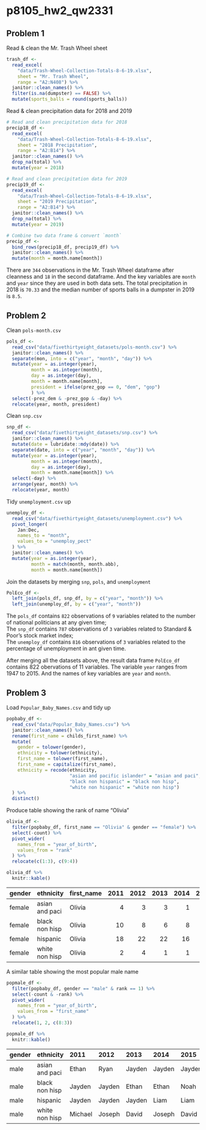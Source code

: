 p8105\_hw2\_qw2331
================

## Problem 1

Read & clean the Mr. Trash Wheel sheet

``` r
trash_df <- 
  read_excel(
    "data/Trash-Wheel-Collection-Totals-8-6-19.xlsx",
    sheet = "Mr. Trash Wheel",
    range = "A2:N408") %>% 
  janitor::clean_names() %>% 
  filter(is.na(dumpster) == FALSE) %>% 
  mutate(sports_balls = round(sports_balls))
```

Read & clean precipitation data for 2018 and 2019

``` r
# Read and clean precipitation data for 2018
precip18_df <- 
  read_excel(
    "data/Trash-Wheel-Collection-Totals-8-6-19.xlsx",
    sheet = "2018 Precipitation",
    range = "A2:B14") %>% 
  janitor::clean_names() %>% 
  drop_na(total) %>% 
  mutate(year = 2018)

# Read and clean precipitation data for 2019
precip19_df <- 
  read_excel(
    "data/Trash-Wheel-Collection-Totals-8-6-19.xlsx",
    sheet = "2019 Precipitation",
    range = "A2:B14") %>% 
  janitor::clean_names() %>% 
  drop_na(total) %>% 
  mutate(year = 2019)

# Combine two data frame & convert `month`
precip_df <- 
  bind_rows(precip18_df, precip19_df) %>% 
  janitor::clean_names() %>% 
  mutate(month = month.name[month])
```

There are `344` observations in the Mr. Trash Wheel dataframe after
cleanness and `18` in the second dataframe. And the key variables are
`month` and `year` since they are used in both data sets. The total
precipitation in 2018 is `70.33` and the median number of sports balls
in a dumpster in 2019 is `8.5`.

## Problem 2

Clean `pols-month.csv`

``` r
pols_df <- 
  read_csv("data/fivethirtyeight_datasets/pols-month.csv") %>% 
  janitor::clean_names() %>% 
  separate(mon, into = c("year", "month", "day")) %>% 
  mutate(year = as.integer(year),
         month = as.integer(month), 
         day = as.integer(day),
         month = month.name[month],
         president = ifelse(prez_gop == 0, "dem", "gop")
         ) %>% 
  select(-prez_dem & -prez_gop & -day) %>% 
  relocate(year, month, president)
```

Clean `snp.csv`

``` r
snp_df <- 
  read_csv("data/fivethirtyeight_datasets/snp.csv") %>% 
  janitor::clean_names() %>% 
  mutate(date = lubridate::mdy(date)) %>% 
  separate(date, into = c("year", "month", "day")) %>% 
  mutate(year = as.integer(year),
         month = as.integer(month),
         day = as.integer(day),
         month = month.name[month]) %>% 
  select(-day) %>% 
  arrange(year, month) %>% 
  relocate(year, month)
```

Tidy `unemployment.csv` up

``` r
unemploy_df <- 
  read_csv("data/fivethirtyeight_datasets/unemployment.csv") %>%
  pivot_longer(
    Jan:Dec,
    names_to = "month",
    values_to = "unemploy_pect"
  ) %>% 
  janitor::clean_names() %>% 
  mutate(year = as.integer(year),
         month = match(month, month.abb),
         month = month.name[month])
```

Join the datasets by merging `snp`, `pols`, and `unemployment`

``` r
PolEco_df <- 
  left_join(pols_df, snp_df, by = c("year", "month")) %>% 
  left_join(unemploy_df, by = c("year", "month"))
```

The `pols_df` contains `822` observations of `9` variables related to
the number of national politicians at any given time;  
The `snp_df` contains `787` observations of `3` variables related to
Standard & Poor’s stock market index;  
The `unemploy_df` contains `816` observations of `3` variables related
to the percentage of unemployment in ant given time.

After merging all the datasets above, the result data frame `PolEco_df`
contains 822 obervations of 11 variables. The variable `year` ranges
from 1947 to 2015. And the names of key variables are `year` and
`month`.

## Problem 3

Load `Popular_Baby_Names.csv` and tidy up

``` r
popbaby_df <- 
  read_csv("data/Popular_Baby_Names.csv") %>% 
  janitor::clean_names() %>% 
  rename(first_name = childs_first_name) %>% 
  mutate(
    gender = tolower(gender),
    ethnicity = tolower(ethnicity),
    first_name = tolower(first_name),
    first_name = capitalize(first_name),
    ethnicity = recode(ethnicity, 
                       "asian and pacific islander" = "asian and paci",
                       "black non hispanic" = "black non hisp",
                       "white non hispanic" = "white non hisp")
  ) %>% 
  distinct()
```

Produce table showing the rank of name “Olivia”

``` r
olivia_df <- 
  filter(popbaby_df, first_name == "Olivia" & gender == "female") %>% 
  select(-count) %>% 
  pivot_wider(
    names_from = "year_of_birth",
    values_from = "rank"
  ) %>% 
  relocate(c(1:3), c(9:4))

olivia_df %>% 
  knitr::kable()
```

| gender | ethnicity      | first\_name | 2011 | 2012 | 2013 | 2014 | 2015 | 2016 |
|:-------|:---------------|:------------|-----:|-----:|-----:|-----:|-----:|-----:|
| female | asian and paci | Olivia      |    4 |    3 |    3 |    1 |    1 |    1 |
| female | black non hisp | Olivia      |   10 |    8 |    6 |    8 |    4 |    8 |
| female | hispanic       | Olivia      |   18 |   22 |   22 |   16 |   16 |   13 |
| female | white non hisp | Olivia      |    2 |    4 |    1 |    1 |    1 |    1 |

A similar table showing the most popular male name

``` r
popmale_df <- 
  filter(popbaby_df, gender == "male" & rank == 1) %>% 
  select(-count & -rank) %>% 
  pivot_wider(
    names_from = "year_of_birth",
    values_from = "first_name"
  ) %>% 
  relocate(1, 2, c(8:3))

popmale_df %>% 
  knitr::kable()
```

| gender | ethnicity      | 2011    | 2012   | 2013   | 2014   | 2015   | 2016   |
|:-------|:---------------|:--------|:-------|:-------|:-------|:-------|:-------|
| male   | asian and paci | Ethan   | Ryan   | Jayden | Jayden | Jayden | Ethan  |
| male   | black non hisp | Jayden  | Jayden | Ethan  | Ethan  | Noah   | Noah   |
| male   | hispanic       | Jayden  | Jayden | Jayden | Liam   | Liam   | Liam   |
| male   | white non hisp | Michael | Joseph | David  | Joseph | David  | Joseph |
